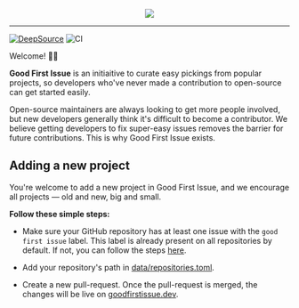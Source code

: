 <p align="center">
  <a href="https://goodfirstissue.dev" target="_blank">
    <img src="https://goodfirstissue.dev/images/gfi-logo-dark.svg">
  </a>
</p>
<hr>

[![DeepSource](https://static.deepsource.io/deepsource-badge-light-mini.svg)](https://deepsource.io/gh/deepsourcelabs/good-first-issue/?ref=repository-badge)
![CI](https://github.com/deepsourcelabs/good-first-issue/workflows/CI/badge.svg)

Welcome! 👋🏼

**Good First Issue** is an initiaitive to curate easy pickings from popular projects, so developers who've never made a contribution to open-source can get started easily.

Open-source maintainers are always looking to get more people involved, but new developers generally think it's difficult to become a contributor. We believe getting developers to fix super-easy issues removes the barrier for future contributions. This is why Good First Issue exists.

## Adding a new project

You're welcome to add a new project in Good First Issue, and we encourage all projects &mdash; old and new, big and small.

<b>Follow these simple steps:</b>

* Make sure your GitHub repository has at least one issue with the `good first issue` label. This label is already present on all repositories by default. If not, you can follow the steps [here](https://help.github.com/en/github/managing-your-work-on-github/applying-labels-to-issues-and-pull-requests).

* Add your repository's path in [data/repositories.toml](data/repositories.toml).

* Create a new pull-request. Once the pull-request is merged, the changes will be live on [goodfirstissue.dev](https://goodfirstissue.dev/).

